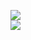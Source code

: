 [![](https://img.shields.io/badge/Made%20With-Github%20Spray-lightgrey.svg?style=for-the-badge&logo=github)](https://github.com/Annihil/github-spray#19927)  
[![](https://i.imgur.com/2DrTn0Z.gif)](https://github.com/Annihil/github-spray)